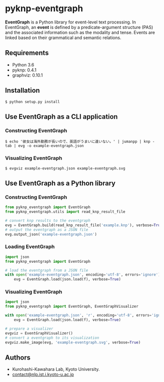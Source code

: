 # pyknp-eventgraph

**EventGraph** is a Python library for event-level text processing.
In EventGraph, an **event** is defined by a predicate-argument structure (PAS) and the associated information such as the modality and tense.
Events are linked based on their grammatical and semantic relations.

## Requirements

- Python 3.6
- pyknp: 0.4.1
- graphviz: 0.10.1

## Installation

```
$ python setup.py install
```

## Use EventGraph as a CLI application

### Constructing EventGraph

```
$ echo '彼女は海外勤務が長いので、英語がうまいに違いない。' | jumanpp | knp -tab | evg -o example-eventgraph.json
```

### Visualizing EventGraph

```
$ evgviz example-eventgraph.json example-eventgraph.svg
```

## Use EventGraph as a Python library

### Constructing EventGraph

```python
from pyknp_eventgraph import EventGraph
from pyknp_eventgraph.utils import read_knp_result_file

# convert knp results to the eventgraph
evg = EventGraph.build(read_knp_result_file('example.knp'), verbose=True)
# output the eventgraph as a JSON file
evg.output_json('example-eventgraph.json')
```

### Loading EventGraph

```python
import json
from pyknp_eventgraph import EventGraph

# load the eventgraph from a JSON file
with open('example-eventgraph.json', encoding='utf-8', errors='ignore') as f:
    evg = EventGraph.load(json.load(f), verbose=True)
```

### Visualizing EventGraph

```python
import json
from pyknp_eventgraph import EventGraph, EventGraphVisualizer

with open('example-eventgraph.json', 'r', encoding='utf-8', errors='ignore') as f:
    evg = EventGraph.load(json.load(f), verbose=True)

# prepare a visualizer
evgviz = EventGraphVisualizer()
# convert a eventgraph to its visualization
evgviz.make_image(evg, 'example-eventgraph.svg', verbose=True)
```

## Authors

- Kurohashi-Kawahara Lab, Kyoto University.
- contact@nlp.ist.i.kyoto-u.ac.jp
